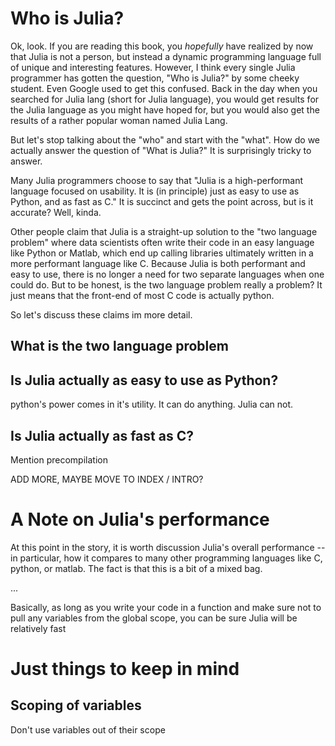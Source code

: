# Who is Julia?

Ok, look. If you are reading this book, you *hopefully* have realized by now that Julia is not a person, but instead a dynamic programming language full of unique and interesting features.
However, I think every single Julia programmer has gotten the question, "Who is Julia?" by some cheeky student.
Even Google used to get this confused.
Back in the day when you searched for Julia lang (short for Julia language), you would get results for the Julia language as you might have hoped for, but you would also get the results of a rather popular woman named Julia Lang.

But let's stop talking about the "who" and start with the "what".
How do we actually answer the question of "What is Julia?"
It is surprisingly tricky to answer.

Many Julia programmers choose to say that "Julia is a high-performant language focused on usability. It is (in principle) just as easy to use as Python, and as fast as C."
It is succinct and gets the point across, but is it accurate?
Well, kinda.

Other people claim that Julia is a straight-up solution to the "two language problem" where data scientists often write their code in an easy language like Python or Matlab, which end up calling libraries ultimately written in a more performant language like C.
Because Julia is both performant and easy to use, there is no longer a need for two separate languages when one could do.
But to be honest, is the two language problem really a problem? It just means that the front-end of most C code is actually python.

So let's discuss these claims im more detail.

## What is the two language problem

## Is Julia actually as easy to use as Python?

python's power comes in it's utility. It can do anything. Julia can not.

## Is Julia actually as fast as C?

Mention precompilation

ADD MORE, MAYBE MOVE TO INDEX / INTRO?

# A Note on Julia's performance

At this point in the story, it is worth discussion Julia's overall performance -- in particular, how it compares to many other programming languages like C, python, or matlab.
The fact is that this is a bit of a mixed bag.




...

Basically, as long as you write your code in a function and make sure not to pull any variables from the global scope, you can be sure Julia will be relatively fast
# Just things to keep in mind

## Scoping of variables

Don't use variables out of their scope
